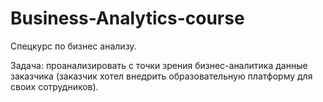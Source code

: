 # Business-Analytics-course
Спецкурс по бизнес анализу.

Задача: проанализировать с точки зрения бизнес-аналитика данные заказчика (заказчик хотел внедрить образовательную платформу для своих сотрудников).
